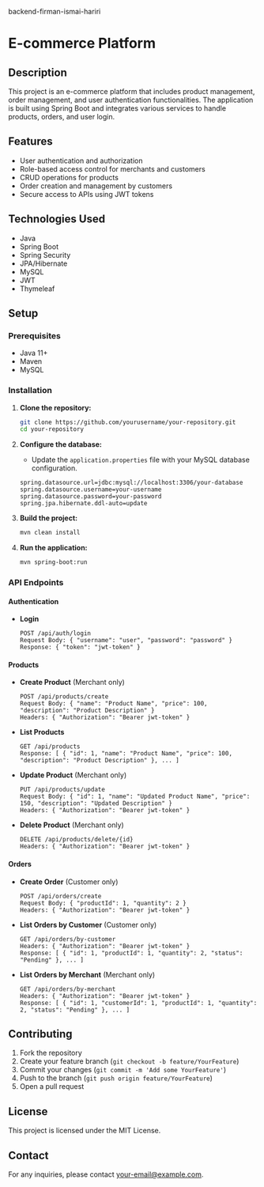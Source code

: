 ﻿backend-firman-ismai-hariri

# E-commerce Platform

## Description
This project is an e-commerce platform that includes product management, order management, and user authentication functionalities. The application is built using Spring Boot and integrates various services to handle products, orders, and user login.

## Features
- User authentication and authorization
- Role-based access control for merchants and customers
- CRUD operations for products
- Order creation and management by customers
- Secure access to APIs using JWT tokens

## Technologies Used
- Java
- Spring Boot
- Spring Security
- JPA/Hibernate
- MySQL
- JWT
- Thymeleaf

## Setup
### Prerequisites
- Java 11+
- Maven
- MySQL

### Installation
1. **Clone the repository:**
    ```sh
    git clone https://github.com/yourusername/your-repository.git
    cd your-repository
    ```

2. **Configure the database:**
    - Update the `application.properties` file with your MySQL database configuration.
    ```properties
    spring.datasource.url=jdbc:mysql://localhost:3306/your-database
    spring.datasource.username=your-username
    spring.datasource.password=your-password
    spring.jpa.hibernate.ddl-auto=update
    ```

3. **Build the project:**
    ```sh
    mvn clean install
    ```

4. **Run the application:**
    ```sh
    mvn spring-boot:run
    ```

### API Endpoints
#### Authentication
- **Login**
    ```
    POST /api/auth/login
    Request Body: { "username": "user", "password": "password" }
    Response: { "token": "jwt-token" }
    ```

#### Products
- **Create Product** (Merchant only)
    ```
    POST /api/products/create
    Request Body: { "name": "Product Name", "price": 100, "description": "Product Description" }
    Headers: { "Authorization": "Bearer jwt-token" }
    ```

- **List Products**
    ```
    GET /api/products
    Response: [ { "id": 1, "name": "Product Name", "price": 100, "description": "Product Description" }, ... ]
    ```

- **Update Product** (Merchant only)
    ```
    PUT /api/products/update
    Request Body: { "id": 1, "name": "Updated Product Name", "price": 150, "description": "Updated Description" }
    Headers: { "Authorization": "Bearer jwt-token" }
    ```

- **Delete Product** (Merchant only)
    ```
    DELETE /api/products/delete/{id}
    Headers: { "Authorization": "Bearer jwt-token" }
    ```

#### Orders
- **Create Order** (Customer only)
    ```
    POST /api/orders/create
    Request Body: { "productId": 1, "quantity": 2 }
    Headers: { "Authorization": "Bearer jwt-token" }
    ```

- **List Orders by Customer** (Customer only)
    ```
    GET /api/orders/by-customer
    Headers: { "Authorization": "Bearer jwt-token" }
    Response: [ { "id": 1, "productId": 1, "quantity": 2, "status": "Pending" }, ... ]
    ```

- **List Orders by Merchant** (Merchant only)
    ```
    GET /api/orders/by-merchant
    Headers: { "Authorization": "Bearer jwt-token" }
    Response: [ { "id": 1, "customerId": 1, "productId": 1, "quantity": 2, "status": "Pending" }, ... ]
    ```

## Contributing
1. Fork the repository
2. Create your feature branch (`git checkout -b feature/YourFeature`)
3. Commit your changes (`git commit -m 'Add some YourFeature'`)
4. Push to the branch (`git push origin feature/YourFeature`)
5. Open a pull request

## License
This project is licensed under the MIT License.

## Contact
For any inquiries, please contact [your-email@example.com](mailto:your-email@example.com).

